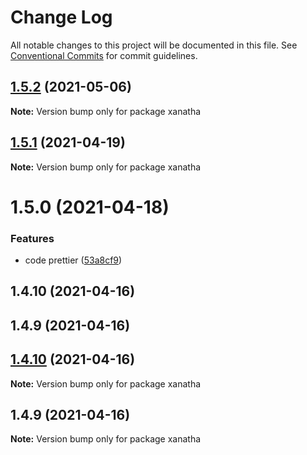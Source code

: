 # Change Log

All notable changes to this project will be documented in this file.
See [Conventional Commits](https://conventionalcommits.org) for commit guidelines.

## [1.5.2](https://github.com/xetha-bot/xetha/compare/xanatha@1.5.1...xanatha@1.5.2) (2021-05-06)

**Note:** Version bump only for package xanatha





## [1.5.1](https://github.com/xetha-bot/xetha/compare/xanatha@1.5.0...xanatha@1.5.1) (2021-04-19)

**Note:** Version bump only for package xanatha





# 1.5.0 (2021-04-18)


### Features

* code prettier ([53a8cf9](https://github.com/xetha-bot/xetha/commit/53a8cf919f77aa8dac752a1a1c17e978846ea682))



## 1.4.10 (2021-04-16)



## 1.4.9 (2021-04-16)





## [1.4.10](https://github.com/xetha-bot/xetha/compare/v1.4.9...v1.4.10) (2021-04-16)

**Note:** Version bump only for package xanatha





## 1.4.9 (2021-04-16)

**Note:** Version bump only for package xanatha
